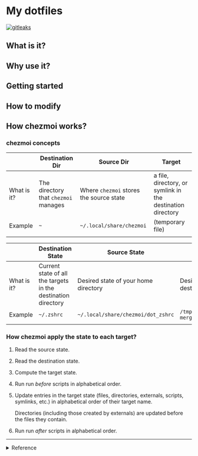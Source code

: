 # My dotfiles

[![gitleaks](https://github.com/lethang7794/dotfiles/actions/workflows/gitleaks.yml/badge.svg)](https://github.com/lethang7794/dotfiles/actions/workflows/gitleaks.yml)

## What is it?

<!-- TODO -->

## Why use it?

<!-- TODO -->

## Getting started

<!-- TODO -->

## How to modify

<!-- TODO -->

## How chezmoi works?

### chezmoi concepts

|             | Destination Dir                      | Source Dir                              | Target                                                     |
| ----------- | ------------------------------------ | --------------------------------------- | ---------------------------------------------------------- |
| What is it? | The directory that `chezmoi` manages | Where `chezmoi` stores the source state | a file, directory, or symlink in the destination directory |
| Example     | `~`                                  | `~/.local/share/chezmoi`                | (temporary file)                                           |
|             |                                      |                                         |

|             | Destination State                                             | Source State                         | Target State                                |
| ----------- | ------------------------------------------------------------- | ------------------------------------ | ------------------------------------------- |
| What is it? | Current state of all the targets in the destination directory | Desired state of your home directory | Desired state of the destination directory. |
| Example     | `~/.zshrc`                                                    | `~/.local/share/chezmoi/dot_zshrc`   | `/tmp/chezmoi-merge1615707743/.zshrc`       |
|             |                                                               |                                      |

### How chezmoi apply the state to each target?

1. Read the source state.
2. Read the destination state.
3. Compute the target state.
4. Run run _before_ scripts in alphabetical order.
5. Update entries in the target state (files, directories, externals, scripts, symlinks, etc.) in alphabetical order of their target name.

   Directories (including those created by externals) are updated before the files they contain.

6. Run run _after_ scripts in alphabetical order.

---

<details>
<summary>
Reference
</summary>

|       | Where is the config? | Configuration structure          | Docs                                  |
| ----- | -------------------- | -------------------------------- | ------------------------------------- |
| broot | `~/.config/broot`    | `conf.hjson`: Config             | https://dystroy.org/broot/conf_file/  |
|       |                      | `verbs.hjson`: Keyboard shortcut | https://dystroy.org/broot/conf_verbs/ |
|       |                      |                                  |                                       |

</details>
